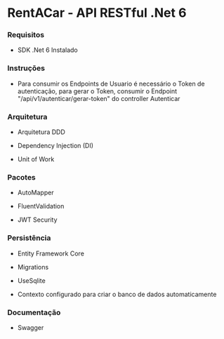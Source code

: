 # RentACar - API RESTful .Net 6

### Requisitos

* SDK .Net 6 Instalado

### Instruções

* Para consumir os Endpoints de Usuario é necessário o Token de autenticação, para gerar o Token, consumir o Endpoint "/api/v1/autenticar/gerar-token" do controller Autenticar

### Arquitetura

* Arquitetura DDD

* Dependency Injection (DI)

* Unit of Work

### Pacotes

* AutoMapper

* FluentValidation

* JWT Security

### Persistência

* Entity Framework Core

* Migrations

* UseSqlite

* Contexto configurado para criar o banco de dados automaticamente

### Documentação

* Swagger
